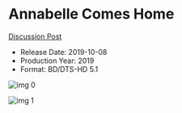 # Annabelle Comes Home

[Discussion Post](https://www.avsforum.com/threads/bass-eq-for-filtered-movies.2995212/post-58602998)

* Release Date: 2019-10-08
* Production Year: 2019
* Format: BD/DTS-HD 5.1

![img 0](https://i.imgur.com/qrOQyZd.jpg)

![img 1](https://i.imgur.com/kieYbB6.png)

